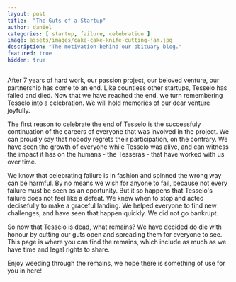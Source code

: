 ```yaml
---
layout: post
title:  "The Guts of a Startup"
author: daniel
categories: [ startup, failure, celebration ]
image: assets/images/cake-cake-knife-cutting-jam.jpg
description: "The motivation behind our obituary blog."
featured: true
hidden: true
---
```


After 7 years of hard work, our passion project, our beloved venture, our partnership has come to an end. Like countless other startups, Tesselo has failed and died. Now that we have reached the end, we turn remembering Tesselo into a celebration. We will hold memories of our dear venture joyfully.

The first reason to celebrate the end of Tesselo is the successfuly continuation of the careers of everyone that was involved in the project. We can proudly say that nobody regrets their participation, on the contrary. We have seen the growth of everyone while Tesselo was alive, and can witness the impact it has on the humans - the Tesseras - that have worked with us over time.

We know that celebrating failure is in fashion and spinned the wrong way can be harmful. By no means we wish for anyone to fail, because not every failure must be seen as an oportunity. But it so happens that Tesselo's failure does not feel like a defeat. We knew when to stop and acted decisefully to make a graceful landing. We helped everyone to find new challenges, and have seen that happen quickly. We did not go bankrupt.

So now that Tesselo is dead, what remains? We have decided do die with honour by cutting our guts open and spreading them for everyone to see. This page is where you can find the remains, which include as much as we have time and legal rights to share.

Enjoy weeding through the remains, we hope there is something of use for you in here!
